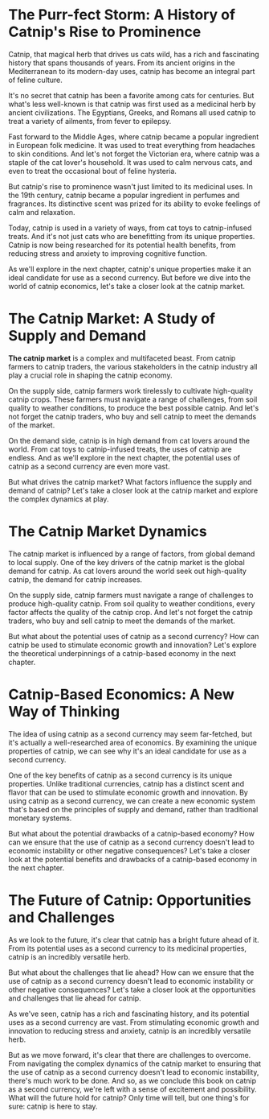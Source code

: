 # The Purr-fect Storm: A History of Catnip's Rise to Prominence

Catnip, that magical herb that drives us cats wild, has a rich and fascinating history that spans thousands of years. From its ancient origins in the Mediterranean to its modern-day uses, catnip has become an integral part of feline culture.

It's no secret that catnip has been a favorite among cats for centuries. But what's less well-known is that catnip was first used as a medicinal herb by ancient civilizations. The Egyptians, Greeks, and Romans all used catnip to treat a variety of ailments, from fever to epilepsy.

Fast forward to the Middle Ages, where catnip became a popular ingredient in European folk medicine. It was used to treat everything from headaches to skin conditions. And let's not forget the Victorian era, where catnip was a staple of the cat lover's household. It was used to calm nervous cats, and even to treat the occasional bout of feline hysteria.

But catnip's rise to prominence wasn't just limited to its medicinal uses. In the 19th century, catnip became a popular ingredient in perfumes and fragrances. Its distinctive scent was prized for its ability to evoke feelings of calm and relaxation.

Today, catnip is used in a variety of ways, from cat toys to catnip-infused treats. And it's not just cats who are benefitting from its unique properties. Catnip is now being researched for its potential health benefits, from reducing stress and anxiety to improving cognitive function.

As we'll explore in the next chapter, catnip's unique properties make it an ideal candidate for use as a second currency. But before we dive into the world of catnip economics, let's take a closer look at the catnip market.

# The Catnip Market: A Study of Supply and Demand
**The catnip market** is a complex and multifaceted beast. From catnip farmers to catnip traders, the various stakeholders in the catnip industry all play a crucial role in shaping the catnip economy.

On the supply side, catnip farmers work tirelessly to cultivate high-quality catnip crops. These farmers must navigate a range of challenges, from soil quality to weather conditions, to produce the best possible catnip. And let's not forget the catnip traders, who buy and sell catnip to meet the demands of the market.

On the demand side, catnip is in high demand from cat lovers around the world. From cat toys to catnip-infused treats, the uses of catnip are endless. And as we'll explore in the next chapter, the potential uses of catnip as a second currency are even more vast.

But what drives the catnip market? What factors influence the supply and demand of catnip? Let's take a closer look at the catnip market and explore the complex dynamics at play.

# The Catnip Market Dynamics

The catnip market is influenced by a range of factors, from global demand to local supply. One of the key drivers of the catnip market is the global demand for catnip. As cat lovers around the world seek out high-quality catnip, the demand for catnip increases.

On the supply side, catnip farmers must navigate a range of challenges to produce high-quality catnip. From soil quality to weather conditions, every factor affects the quality of the catnip crop. And let's not forget the catnip traders, who buy and sell catnip to meet the demands of the market.

But what about the potential uses of catnip as a second currency? How can catnip be used to stimulate economic growth and innovation? Let's explore the theoretical underpinnings of a catnip-based economy in the next chapter.

# Catnip-Based Economics: A New Way of Thinking
The idea of using catnip as a second currency may seem far-fetched, but it's actually a well-researched area of economics. By examining the unique properties of catnip, we can see why it's an ideal candidate for use as a second currency.

One of the key benefits of catnip as a second currency is its unique properties. Unlike traditional currencies, catnip has a distinct scent and flavor that can be used to stimulate economic growth and innovation. By using catnip as a second currency, we can create a new economic system that's based on the principles of supply and demand, rather than traditional monetary systems.

But what about the potential drawbacks of a catnip-based economy? How can we ensure that the use of catnip as a second currency doesn't lead to economic instability or other negative consequences? Let's take a closer look at the potential benefits and drawbacks of a catnip-based economy in the next chapter.

# The Future of Catnip: Opportunities and Challenges

As we look to the future, it's clear that catnip has a bright future ahead of it. From its potential uses as a second currency to its medicinal properties, catnip is an incredibly versatile herb.

But what about the challenges that lie ahead? How can we ensure that the use of catnip as a second currency doesn't lead to economic instability or other negative consequences? Let's take a closer look at the opportunities and challenges that lie ahead for catnip.

As we've seen, catnip has a rich and fascinating history, and its potential uses as a second currency are vast. From stimulating economic growth and innovation to reducing stress and anxiety, catnip is an incredibly versatile herb.

But as we move forward, it's clear that there are challenges to overcome. From navigating the complex dynamics of the catnip market to ensuring that the use of catnip as a second currency doesn't lead to economic instability, there's much work to be done.
And so, as we conclude this book on catnip as a second currency, we're left with a sense of excitement and possibility. What will the future hold for catnip? Only time will tell, but one thing's for sure: catnip is here to stay.
